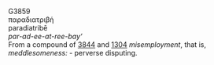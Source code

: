 <body>
  <p>G3859<br>  παραδιατριβή  <br> paradiatribē  <br><i>par-ad-ee-at-ree-bay‘ </i><br>From a compound of <a href="g3844.htm">3844</a> and <a href="g1304.htm">1304</a>  <i>misemployment</i>, that is, <i>meddlesomeness:</i> - perverse disputing.<br></p>
 </body>